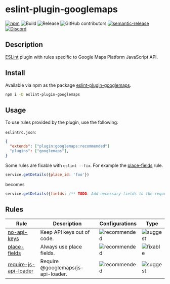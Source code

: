 # eslint-plugin-googlemaps

[![npm](https://img.shields.io/npm/v/eslint-plugin-googlemaps)](https://www.npmjs.com/package/eslint-plugin-googlemaps)
![Build](https://github.com/googlemaps/eslint-plugin-googlemaps/workflows/Test/badge.svg)
![Release](https://github.com/googlemaps/eslint-plugin-googlemaps/workflows/Release/badge.svg)
![GitHub contributors](https://img.shields.io/github/contributors/googlemaps/eslint-plugin-googlemaps?color=green)
[![semantic-release](https://img.shields.io/badge/%20%20%F0%9F%93%A6%F0%9F%9A%80-semantic--release-e10079.svg)](https://github.com/semantic-release/semantic-release)
[![Discord](https://img.shields.io/discord/676948200904589322?color=6A7EC2&logo=discord&logoColor=ffffff)](https://discord.gg/jRteCzP)

## Description

[ESLint](https://eslint.org) plugin with rules specific to Google Maps Platform JavaScript API.

## Install

Available via npm as the package [eslint-plugin-googlemaps](https://www.npmjs.com/package/eslint-plugin-googlemaps).

```sh
npm i -D eslint-plugin-googlemaps
```

## Usage

To use rules provided by the plugin, use the following:

`eslintrc.json`:

```json
{
  "extends": ["plugin:googlemaps:recommended"]
  "plugins": ["googlemaps"],
}
```

Some rules are fixable with `eslint --fix`. For example the [place-fields](docs/rules/place-fields.md) rule.

```js
service.getDetails({place_id: 'foo'})
```
becomes

```js
service.getDetails({fields: /** TODO: Add necessary fields to the request */ [], place_id: 'foo'})
```

## Rules

| Rule                                                         | Description                        | Configurations   | Type         |
| ------------------------------------------------------------ | ---------------------------------- | ---------------- | ------------ |
| [no-api-keys](docs/rules/no-api-keys.md)                     | Keep API keys out of code.         | ![recommended][] | ![suggest][] |
| [place-fields](docs/rules/place-fields.md)                   | Always use place fields.           | ![recommended][] | ![fixable][] |
| [require-js-api-loader](docs/rules/require-js-api-loader.md) | Require @googlemaps/js-api-loader. | ![recommended][] | ![suggest][] |

[recommended]: https://img.shields.io/badge/-recommended-lightgrey.svg
[suggest]: https://img.shields.io/badge/-suggest-yellow.svg
[fixable]: https://img.shields.io/badge/-fixable-green.svg
[style]: https://img.shields.io/badge/-style-blue.svg
